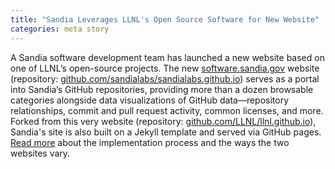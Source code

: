 ```yaml
---
title: "Sandia Leverages LLNL's Open Source Software for New Website"
categories: meta story
---
```


A Sandia software development team has launched a new website based on one of LLNL’s open-source projects. The new [software.sandia.gov](https://software.sandia.gov/) website (repository: [github.com/sandialabs/sandialabs.github.io](https://github.com/sandialabs/sandialabs.github.io)) serves as a portal into Sandia’s GitHub repositories, providing more than a dozen browsable categories alongside data visualizations of GitHub data—repository relationships, commit and pull request activity, common licenses, and more. Forked from this very website (repository: [github.com/LLNL/llnl.github.io](https://github.com/LLNL/llnl.github.io)), Sandia's site is also built on a Jekyll template and served via GitHub pages. [Read more](https://computing.llnl.gov/about/newsroom/sandia-leverages-livermores-open-source-software-new-website) about the implementation process and the ways the two websites vary.
